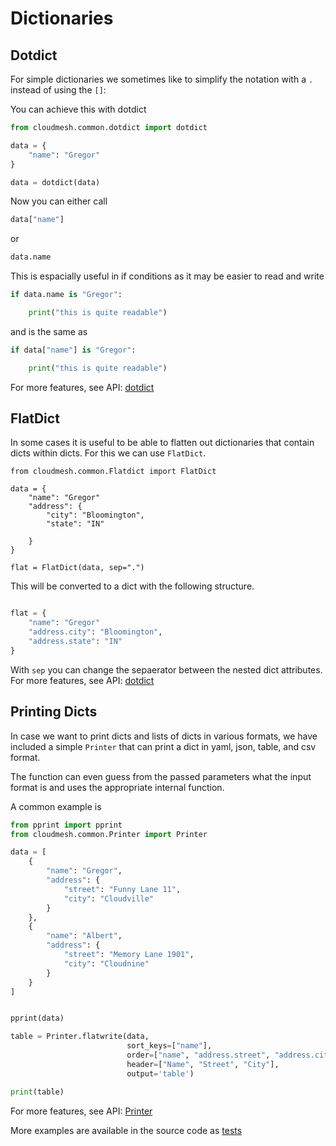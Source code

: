 # Dictionaries

## Dotdict

For simple dictionaries we sometimes like to simplify the notation with a `.` instead of using the `[]`:

You can achieve this with dotdict

```python
from cloudmesh.common.dotdict import dotdict

data = {
    "name": "Gregor"
}

data = dotdict(data)
```

Now you can either call

```python
data["name"]
```

or

```python
data.name
```

This is espacially useful in if conditions as it may be easier to read and write

```python
if data.name is "Gregor":

    print("this is quite readable")
```

and is the same as

```python
if data["name"] is "Gregor":

    print("this is quite readable")
```

For more features, see API: [dotdict](https://cloudmesh.github.io/cloudmesh-manual/api/cloudmesh.common.html?highlight=dotdict#module-cloudmesh.common.dotdict)


## FlatDict

In some cases it is useful to be able to flatten out dictionaries that
contain dicts within dicts. For this we can use `FlatDict`.

```
from cloudmesh.common.Flatdict import FlatDict

data = {
    "name": "Gregor"
    "address": {
        "city": "Bloomington",
        "state": "IN"

    }
}

flat = FlatDict(data, sep=".")

```

This will be converted to a dict with the following structure.

```python

flat = {
    "name": "Gregor"
    "address.city": "Bloomington",
    "address.state": "IN"
}
```

With `sep` you can change the sepaerator between the nested dict
attributes. For more features, see API:
[dotdict](https://cloudmesh.github.io/cloudmesh-manual/api/cloudmesh.common.html?highlight=flatdict#module-cloudmesh.common.FlatDict)


## Printing Dicts

In case we want to print dicts and lists of dicts in various formats, we
have included a simple `Printer` that can print a dict in yaml, json,
table, and csv format.

The function can even guess from the passed parameters what the input format is
and uses the appropriate internal function.

A common example is 

```python
from pprint import pprint
from cloudmesh.common.Printer import Printer

data = [
    {
        "name": "Gregor",
        "address": {
            "street": "Funny Lane 11",
            "city": "Cloudville"
        }
    },
    {
        "name": "Albert",
        "address": {
            "street": "Memory Lane 1901",
            "city": "Cloudnine"
        }
    }
]


pprint(data)

table = Printer.flatwrite(data,
                          sort_keys=["name"],
                          order=["name", "address.street", "address.city"],
                          header=["Name", "Street", "City"],
                          output='table')

print(table)
```


For more features, see API: [Printer](https://cloudmesh.github.io/cloudmesh-manual/api/cloudmesh.common.html?highlight=flatdict#module-cloudmesh.common.Printer)

More examples are available in the source code as [tests](https://github.com/cloudmesh/cloudmesh-common/tree/master/tests) 
